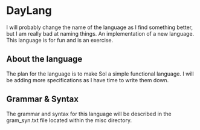 # DayLang
I will probably change the name of the language as I find something better, but I am really bad at naming things.
An implementation of a new language. This language is for fun and is an exercise.

## About the language
The plan for the language is to make Sol a simple functional language. I will be adding more
specifications as I have time to write them down.

## Grammar & Syntax
The grammar and syntax for this language will be described in the gram_syn.txt file
located within the misc directory.
